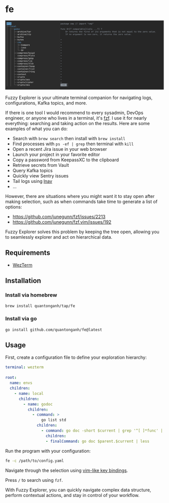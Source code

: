 # fe

![Fuzzy Explorer](./fuzzy-explorer.png)

Fuzzy Explorer is your ultimate terminal companion for navigating logs, configurations, Kafka topics, and more.

If there is one tool I would recommend to every sysadmin, DevOps engineer, or anyone who lives in a terminal, it's [fzf](https://github.com/junegunn/fzf). I use it for nearly everything: searching and taking action on the results. Here are some examples of what you can do:

- Search with `brew search` then install with `brew install`
- Find processes with `ps -ef | grep` then terminal with `kill`
- Open a recent Jira issue in your web browser
- Launch your project in your favorite editor
- Copy a password from KeepassXC to the clipboard
- Retrieve secrets from Vault
- Query Kafka topics
- Quickly view Sentry issues
- Tail logs using [lnav](https://lnav.org/)
- ...

However, there are situations where you might want it to stay open after making selection, such as when commands take time to generate a list of options:

- https://github.com/junegunn/fzf/issues/2213
- https://github.com/junegunn/fzf.vim/issues/192 

Fuzzy Explorer solves this problem by keeping the tree open, allowing you to seamlessly explorer and act on hierarchical data.

## Requirements

- [WezTerm](https://wezfurlong.org/wezterm/index.html)

## Installation

### Install via homebrew

```
brew install quantonganh/tap/fe
```

### Install via go

```
go install github.com/quantonganh/fe@latest
```

## Usage

First, create a configuration file to define your exploration hierarchy:

```yaml
terminal: wezterm

root:
  name: envs
  children:
    - name: local
      children:
        - name: godoc
          children:
            - command: >
                go list std
              children:
                - command: go doc -short $current | grep '^[ ]*func' | sed -E 's/^[ ]*func ([^[(]+).*/\1/'
                  children:
                  - finalCommand: go doc $parent.$current | less
```

Run the program with your configuration:

```sh
fe -c /path/to/config.yaml
```

Navigate through the selection using [vim-like key bindings](https://pkg.go.dev/github.com/rivo/tview#TreeView).

Press `/` to search using `fzf`.

With Fuzzy Explorer, you can quickly navigate complex data structure, perform contextual actions, and stay in control of your workflow.

